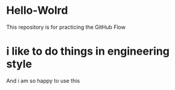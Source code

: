 # Hello-Wolrd
This repository is for practicing the GitHub Flow 

i like to do things in engineering style
=======
And i am so happy to use this 
